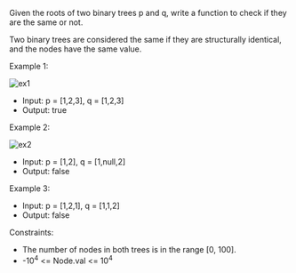 Given the roots of two binary trees p and q, write a function to check if they are the same or not.

Two binary trees are considered the same if they are structurally identical, and the nodes have the same value.

Example 1:

![ex1](https://github.com/user-attachments/assets/b9620767-a2f9-466c-ad41-fb7b67fa1ee1)

- Input: p = [1,2,3], q = [1,2,3]
- Output: true

Example 2:

![ex2](https://github.com/user-attachments/assets/67cac975-f5dc-4913-bead-25959f601797)

- Input: p = [1,2], q = [1,null,2]
- Output: false

Example 3:


- Input: p = [1,2,1], q = [1,1,2]
- Output: false

Constraints:
- The number of nodes in both trees is in the range [0, 100].
- -10<sup>4</sup> <= Node.val <= 10<sup>4</sup>
